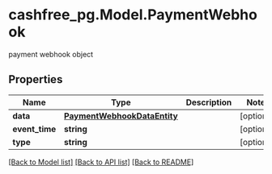 # cashfree_pg.Model.PaymentWebhook
payment webhook object

## Properties

Name | Type | Description | Notes
------------ | ------------- | ------------- | -------------
**data** | [**PaymentWebhookDataEntity**](PaymentWebhookDataEntity.md) |  | [optional] 
**event_time** | **string** |  | [optional] 
**type** | **string** |  | [optional] 

[[Back to Model list]](../README.md#documentation-for-models) [[Back to API list]](../README.md#documentation-for-api-endpoints) [[Back to README]](../README.md)

